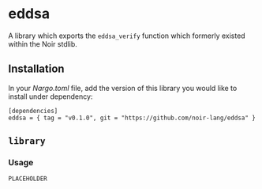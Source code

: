 # eddsa

A library which exports the `eddsa_verify` function which formerly existed within the Noir stdlib.

## Installation

In your _Nargo.toml_ file, add the version of this library you would like to install under dependency:

```
[dependencies]
eddsa = { tag = "v0.1.0", git = "https://github.com/noir-lang/eddsa" }
```

## `library`

### Usage

`PLACEHOLDER`
